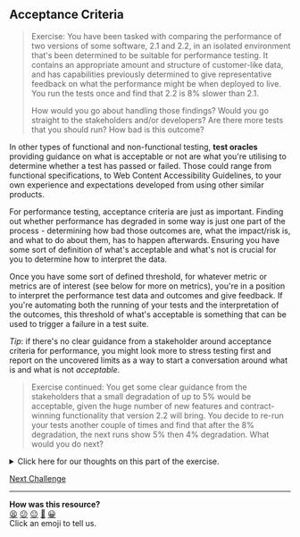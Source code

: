 ## Acceptance Criteria

> Exercise: You have been tasked with comparing the performance of two versions
> of some software, 2.1 and 2.2, in an isolated environment that's been
> determined to be suitable for performance testing. It contains an appropriate
> amount and structure of customer-like data, and has capabilities previously
> determined to give representative feedback on what the performance might be
> when deployed to live. You run the tests once and find that 2.2 is 8% slower
> than 2.1.
> 
> How would you go about handling those findings? Would you go straight to the
> stakeholders and/or developers? Are there more tests that you should run? How
> bad is this outcome?

In other types of functional and non-functional testing, **test oracles**
providing guidance on what is acceptable or not are what you're utilising to
determine whether a test has passed or failed. Those could range from functional
specifications, to Web Content Accessibility Guidelines, to your own experience
and expectations developed from using other similar products.

For performance testing, acceptance criteria are just as important. Finding out
whether performance has degraded in some way is just one part of the process -
determining how bad those outcomes are, what the impact/risk is, and what to do
about them, has to happen afterwards. Ensuring you have some sort of definition
of what's acceptable and what's not is crucial for you to determine how to
interpret the data.

Once you have some sort of defined threshold, for whatever metric or metrics are
of interest (see below for more on metrics), you're in a position to interpret
the performance test data and outcomes and give feedback. If you're automating
both the running of your tests and the interpretation of the outcomes, this
threshold of what's acceptable is something that can be used to trigger a
failure in a test suite.

*Tip*: if there's no clear guidance from a stakeholder around acceptance
criteria for performance, you might look more to stress testing first and report
on the uncovered limits as a way to start a conversation around what is and what
is not *acceptable*.

> Exercise continued: You get some clear guidance from the stakeholders that a
> small degradation of up to 5% would be acceptable, given the huge number of
> new features and contract-winning functionality that version 2.2 will bring.
> You decide to re-run your tests another couple of times and find that after
> the 8% degradation, the next runs show 5% then 4% degradation. What would you
> do next?

<details>
  <summary>Click here for our thoughts on this part of the exercise.</summary>

There's enough in those three runs to suggest we're around or above what's been
stated as acceptable, that the stakeholders should be informed. If they decide
that ~5% isn't sufficiently concerning, that's their call to make.

If you're wondering why each run is reporting a smaller amount of degradation
each time:

* 8% for the 1st
* 5% for the 2nd
* 4% for the 3rd

that's something we might suggest looking into as well. Perhaps there's some
slowness on the first time it is run while things are being initialised, and
reinstalling the software before each run of the performance tests (or doing
some steps that initialise things before starting performance tests) might give
more consistent readings across the runs.
</details>

[Next Challenge](05_metrics.md)

<!-- BEGIN GENERATED SECTION DO NOT EDIT -->

---

**How was this resource?**  
[😫](https://airtable.com/shrUJ3t7KLMqVRFKR?prefill_Repository=makersacademy%2Fextending-testing&prefill_File=phase7%2F04_acceptance_criteria.md&prefill_Sentiment=😫) [😕](https://airtable.com/shrUJ3t7KLMqVRFKR?prefill_Repository=makersacademy%2Fextending-testing&prefill_File=phase7%2F04_acceptance_criteria.md&prefill_Sentiment=😕) [😐](https://airtable.com/shrUJ3t7KLMqVRFKR?prefill_Repository=makersacademy%2Fextending-testing&prefill_File=phase7%2F04_acceptance_criteria.md&prefill_Sentiment=😐) [🙂](https://airtable.com/shrUJ3t7KLMqVRFKR?prefill_Repository=makersacademy%2Fextending-testing&prefill_File=phase7%2F04_acceptance_criteria.md&prefill_Sentiment=🙂) [😀](https://airtable.com/shrUJ3t7KLMqVRFKR?prefill_Repository=makersacademy%2Fextending-testing&prefill_File=phase7%2F04_acceptance_criteria.md&prefill_Sentiment=😀)  
Click an emoji to tell us.

<!-- END GENERATED SECTION DO NOT EDIT -->
